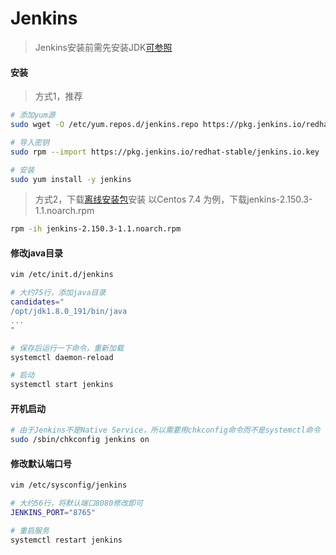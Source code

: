 # Jenkins

> Jenkins安装前需先安装JDK[可参照](/linux/jdk.md)

#### 安装

> 方式1，推荐

```bash
# 添加yum源
sudo wget -O /etc/yum.repos.d/jenkins.repo https://pkg.jenkins.io/redhat-stable/jenkins.repo

# 导入密钥
sudo rpm --import https://pkg.jenkins.io/redhat-stable/jenkins.io.key

# 安装
sudo yum install -y jenkins
```

> 方式2，下载[离线安装包](https://jenkins.io/download/)安装
> 以Centos 7.4 为例，下载jenkins-2.150.3-1.1.noarch.rpm

```bash
rpm -ih jenkins-2.150.3-1.1.noarch.rpm
```

#### 修改java目录

```bash
vim /etc/init.d/jenkins

# 大约75行，添加java目录
candidates="
/opt/jdk1.8.0_191/bin/java
...
"

# 保存后运行一下命令，重新加载
systemctl daemon-reload

# 启动
systemctl start jenkins
```

#### 开机启动

```bash
# 由于Jenkins不是Native Service，所以需要用chkconfig命令而不是systemctl命令
sudo /sbin/chkconfig jenkins on
```

#### 修改默认端口号

```bash
vim /etc/sysconfig/jenkins

# 大约56行，将默认端口8080修改即可
JENKINS_PORT="8765"

# 重启服务
systemctl restart jenkins
```